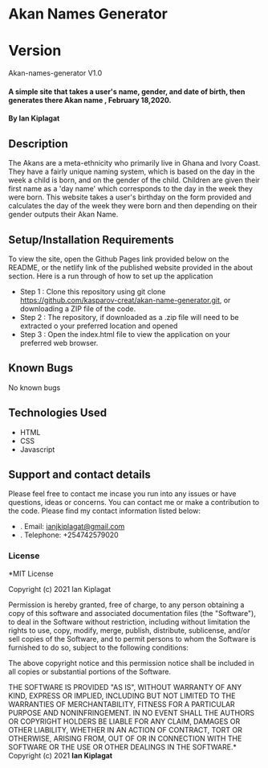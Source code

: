 # Akan Names Generator

# Version

Akan-names-generator V1.0

#### A simple site that takes a user's name, gender, and date of birth, then generates there Akan name , February 18,2020.

#### By **Ian Kiplagat**

## Description

The Akans are a meta-ethnicity who primarily live in Ghana and Ivory Coast. They have a fairly unique naming system, which is based on the day in the week a child is born, and on the gender of the child. Children are given their first name as a 'day name' which corresponds to the day in the week they were born. This website takes a user's birthday on the form provided and calculates the day of the week they were born and then depending on their gender outputs their Akan Name.

## Setup/Installation Requirements

To view the site, open the Github Pages link provided below on the README, or the netlify link of the published website provided in the about section. Here is a run through of how to set up the application

- Step 1 : Clone this repository using git clone https://github.com/kasparov-creat/akan-name-generator.git, or downloading a ZIP file of the code.
- Step 2 : The repository, if downloaded as a .zip file will need to be extracted o your preferred location and opened
- Step 3 : Open the index.html file to view the application on your preferred web browser.

## Known Bugs

No known bugs

## Technologies Used

- HTML
- CSS
- Javascript

## Support and contact details

Please feel free to contact me incase you run into any issues or have questions, ideas or concerns. You can contact me or make a contribution to the code. Please find my contact information listed below:

- . Email: ianjkiplagat@gmail.com
- . Telephone: +254742579020

### License

\*MIT License

Copyright (c) 2021 Ian Kiplagat

Permission is hereby granted, free of charge, to any person obtaining a copy
of this software and associated documentation files (the "Software"), to deal
in the Software without restriction, including without limitation the rights
to use, copy, modify, merge, publish, distribute, sublicense, and/or sell
copies of the Software, and to permit persons to whom the Software is
furnished to do so, subject to the following conditions:

The above copyright notice and this permission notice shall be included in all
copies or substantial portions of the Software.

THE SOFTWARE IS PROVIDED "AS IS", WITHOUT WARRANTY OF ANY KIND, EXPRESS OR
IMPLIED, INCLUDING BUT NOT LIMITED TO THE WARRANTIES OF MERCHANTABILITY,
FITNESS FOR A PARTICULAR PURPOSE AND NONINFRINGEMENT. IN NO EVENT SHALL THE
AUTHORS OR COPYRIGHT HOLDERS BE LIABLE FOR ANY CLAIM, DAMAGES OR OTHER
LIABILITY, WHETHER IN AN ACTION OF CONTRACT, TORT OR OTHERWISE, ARISING FROM,
OUT OF OR IN CONNECTION WITH THE SOFTWARE OR THE USE OR OTHER DEALINGS IN THE
SOFTWARE.\*
Copyright (c) 2021 **Ian Kiplagat**
